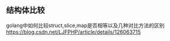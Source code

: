## 结构体比较
golang中如何比较struct,slice,map是否相等以及几种对比方法的区别
    https://blog.csdn.net/LJFPHP/article/details/126063715